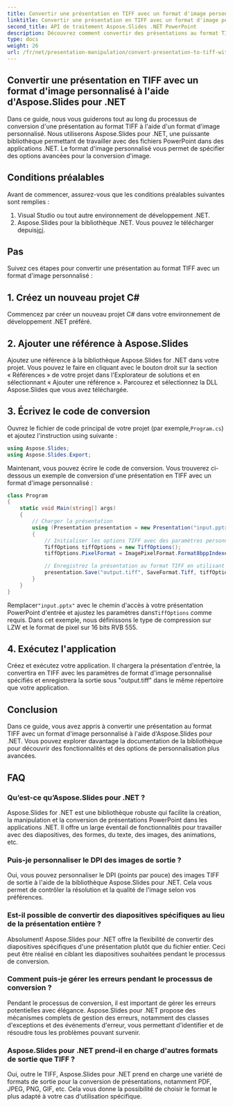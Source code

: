```yaml
---
title: Convertir une présentation en TIFF avec un format d'image personnalisé
linktitle: Convertir une présentation en TIFF avec un format d'image personnalisé
second_title: API de traitement Aspose.Slides .NET PowerPoint
description: Découvrez comment convertir des présentations au format TIFF avec des paramètres d'image personnalisés à l'aide d'Aspose.Slides pour .NET. Guide étape par étape avec des exemples de code.
type: docs
weight: 26
url: /fr/net/presentation-manipulation/convert-presentation-to-tiff-with-custom-image-format/
---
```


## Convertir une présentation en TIFF avec un format d'image personnalisé à l'aide d'Aspose.Slides pour .NET

Dans ce guide, nous vous guiderons tout au long du processus de conversion d'une présentation au format TIFF à l'aide d'un format d'image personnalisé. Nous utiliserons Aspose.Slides pour .NET, une puissante bibliothèque permettant de travailler avec des fichiers PowerPoint dans des applications .NET. Le format d'image personnalisé vous permet de spécifier des options avancées pour la conversion d'image.

## Conditions préalables

Avant de commencer, assurez-vous que les conditions préalables suivantes sont remplies :

1. Visual Studio ou tout autre environnement de développement .NET.
2.  Aspose.Slides pour la bibliothèque .NET. Vous pouvez le télécharger depuis[ici](https://downloads.aspose.com/slides/net).

## Pas

Suivez ces étapes pour convertir une présentation au format TIFF avec un format d'image personnalisé :

## 1. Créez un nouveau projet C#

Commencez par créer un nouveau projet C# dans votre environnement de développement .NET préféré.

## 2. Ajouter une référence à Aspose.Slides

Ajoutez une référence à la bibliothèque Aspose.Slides for .NET dans votre projet. Vous pouvez le faire en cliquant avec le bouton droit sur la section « Références » de votre projet dans l'Explorateur de solutions et en sélectionnant « Ajouter une référence ». Parcourez et sélectionnez la DLL Aspose.Slides que vous avez téléchargée.

## 3. Écrivez le code de conversion

 Ouvrez le fichier de code principal de votre projet (par exemple,`Program.cs`) et ajoutez l'instruction using suivante :

```csharp
using Aspose.Slides;
using Aspose.Slides.Export;
```

Maintenant, vous pouvez écrire le code de conversion. Vous trouverez ci-dessous un exemple de conversion d'une présentation en TIFF avec un format d'image personnalisé :

```csharp
class Program
{
    static void Main(string[] args)
    {
        // Charger la présentation
        using (Presentation presentation = new Presentation("input.pptx"))
        {
            // Initialiser les options TIFF avec des paramètres personnalisés
            TiffOptions tiffOptions = new TiffOptions();
            tiffOptions.PixelFormat = ImagePixelFormat.Format8bppIndexed;

            // Enregistrez la présentation au format TIFF en utilisant les options personnalisées
            presentation.Save("output.tiff", SaveFormat.Tiff, tiffOptions);
        }
    }
}
```

 Remplacer`"input.pptx"` avec le chemin d'accès à votre présentation PowerPoint d'entrée et ajustez les paramètres dans`TiffOptions` comme requis. Dans cet exemple, nous définissons le type de compression sur LZW et le format de pixel sur 16 bits RVB 555.

## 4. Exécutez l'application

Créez et exécutez votre application. Il chargera la présentation d'entrée, la convertira en TIFF avec les paramètres de format d'image personnalisé spécifiés et enregistrera la sortie sous "output.tiff" dans le même répertoire que votre application.

## Conclusion

Dans ce guide, vous avez appris à convertir une présentation au format TIFF avec un format d'image personnalisé à l'aide d'Aspose.Slides pour .NET. Vous pouvez explorer davantage la documentation de la bibliothèque pour découvrir des fonctionnalités et des options de personnalisation plus avancées.

## FAQ

### Qu’est-ce qu’Aspose.Slides pour .NET ?

Aspose.Slides for .NET est une bibliothèque robuste qui facilite la création, la manipulation et la conversion de présentations PowerPoint dans les applications .NET. Il offre un large éventail de fonctionnalités pour travailler avec des diapositives, des formes, du texte, des images, des animations, etc.

### Puis-je personnaliser le DPI des images de sortie ?

Oui, vous pouvez personnaliser le DPI (points par pouce) des images TIFF de sortie à l'aide de la bibliothèque Aspose.Slides pour .NET. Cela vous permet de contrôler la résolution et la qualité de l'image selon vos préférences.

### Est-il possible de convertir des diapositives spécifiques au lieu de la présentation entière ?

Absolument! Aspose.Slides pour .NET offre la flexibilité de convertir des diapositives spécifiques d'une présentation plutôt que du fichier entier. Ceci peut être réalisé en ciblant les diapositives souhaitées pendant le processus de conversion.

### Comment puis-je gérer les erreurs pendant le processus de conversion ?

Pendant le processus de conversion, il est important de gérer les erreurs potentielles avec élégance. Aspose.Slides pour .NET propose des mécanismes complets de gestion des erreurs, notamment des classes d'exceptions et des événements d'erreur, vous permettant d'identifier et de résoudre tous les problèmes pouvant survenir.

### Aspose.Slides pour .NET prend-il en charge d'autres formats de sortie que TIFF ?

Oui, outre le TIFF, Aspose.Slides pour .NET prend en charge une variété de formats de sortie pour la conversion de présentations, notamment PDF, JPEG, PNG, GIF, etc. Cela vous donne la possibilité de choisir le format le plus adapté à votre cas d'utilisation spécifique.